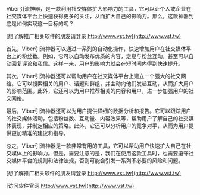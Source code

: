 Viber引流神器，是一款利用社交媒体扩大影响力的工具，它可以让个人或企业在社交媒体平台上快速获得更多的关注，从而扩大自己的影响力。那么，这款神器到底是如何实现这一目标的呢？

[想了解推广相关软件的朋友请登录 http://www.vst.tw](http://www.vst.tw)

首先，Viber引流神器可以通过一系列的自动化操作，快速增加用户在社交媒体平台上的粉丝数。例如，它可以自动发布优质的内容，定期与粉丝互动，甚至可以自动回复评论和私信。这样一来，用户的影响力就会在短时间内得到快速提升。

其次，Viber引流神器还可以帮助用户在社交媒体平台上建立一个强大的社交网络。它可以搜索相关的用户、话题和群组，并主动向他们发起互动，从而扩大用户的影响范围。此外，它还可以为用户推荐相关的内容和用户，进一步加强用户的社交网络。

最后，Viber引流神器还可以为用户提供详细的数据分析和报告。它可以跟踪用户的社交媒体活动，包括粉丝数、互动量、内容效果等，帮助用户了解自己的社交媒体表现，并制定相应的策略。此外，它还可以分析用户的竞争对手，从而为用户提供更加精准的建议和指导。

总之，Viber引流神器是一款非常有用的工具，它可以帮助用户快速扩大自己在社交媒体上的影响力。但是，需要注意的是，我们在使用这款工具时，也需要遵守社交媒体平台的规则和法律法规，否则可能会引发一系列不必要的风险和问题。

[想了解推广相关软件的朋友请登录 http://www.vst.tw](http://www.vst.tw)


[访问软件官网 http://www.vst.tw](http://www.vst.tw)
